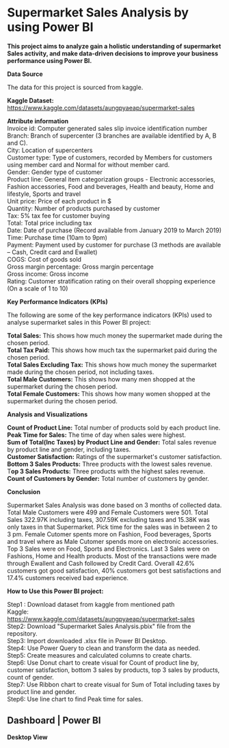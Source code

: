 **<h1>Supermarket Sales Analysis by using Power BI</h1>**  

**This project aims to analyze gain a holistic understanding of supermarket Sales activity, and make data-driven decisions to improve your business performance using Power BI.**  

**Data Source**  

The data for this project is sourced from kaggle.  

**Kaggle Dataset:**  
https://www.kaggle.com/datasets/aungpyaeap/supermarket-sales  

**Attribute information**  
Invoice id: Computer generated sales slip invoice identification number  
Branch: Branch of supercenter (3 branches are available identified by A, B and C).  
City: Location of supercenters  
Customer type: Type of customers, recorded by Members for customers using member card and Normal for without member card.  
Gender: Gender type of customer  
Product line: General item categorization groups - Electronic accessories, Fashion accessories, Food and beverages, Health and beauty, Home and lifestyle, Sports and travel  
Unit price: Price of each product in $  
Quantity: Number of products purchased by customer  
Tax: 5% tax fee for customer buying  
Total: Total price including tax  
Date: Date of purchase (Record available from January 2019 to March 2019)  
Time: Purchase time (10am to 9pm)  
Payment: Payment used by customer for purchase (3 methods are available – Cash, Credit card and Ewallet)  
COGS: Cost of goods sold  
Gross margin percentage: Gross margin percentage  
Gross income: Gross income  
Rating: Customer stratification rating on their overall shopping experience (On a scale of 1 to 10)  


**Key Performance Indicators (KPIs)**  

The following are some of the key performance indicators (KPIs) used to analyse supermarket sales in this Power BI project:  

**Total Sales:** This shows how much money the supermarket made during the chosen period.  
**Total Tax Paid:** This shows how much tax the supermarket paid during the chosen period.  
**Total Sales Excluding Tax:** This shows how much money the supermarket made during the chosen period, not including taxes.  
**Total Male Customers:** This shows how many men shopped at the supermarket during the chosen period.  
**Total Female Customers:** This shows how many women shopped at the supermarket during the chosen period.  


**Analysis and Visualizations**  

**Count of Product Line:** Total number of products sold by each product line.  
**Peak Time for Sales:** The time of day when sales were highest.  
**Sum of Total(Inc Taxes) by Product Line and Gender:** Total sales revenue by product line and gender, including taxes.  
**Customer Satisfaction:** Ratings of the supermarket's customer satisfaction.  
**Bottom 3 Sales Products:** Three products with the lowest sales revenue.  
T**op 3 Sales Products:** Three products with the highest sales revenue.  
**Count of Customers by Gender:** Total number of customers by gender.  


**Conclusion**  

Supermarket Sales Analysis was done based on 3 months of collected data. Total Male Customers were 499 and Female Customers were 501. Total Sales 322.97K including taxes, 307.59K excluding taxes and 15.38K was only taxes in that Supermarket. Pick time for the sales was in between 2 to 3 pm. Female Cutomer spents more on Fashion, Food beverages, Sports and travel where as Male Cutomer spends more on electronic accessories. Top 3 Sales were on Food, Sports and Electronics. Last 3 Sales were on Fashions, Home and Health products. Most of the transactions were made through Ewallent and Cash followed by Credit Card. Overall 42.6% customers got good satisfaction, 40% customers got best satisfactions and 17.4% customers received bad experience.  

**How to Use this Power BI project:**  

Step1 : Download dataset from kaggle from mentioned path  
Kaggle:  
https://www.kaggle.com/datasets/aungpyaeap/supermarket-sales  
Step2: Download "Supermarket Sales Analysis.pbix" file from the repository.  
Step3: Import downloaded .xlsx file in Power BI Desktop.  
Step4: Use Power Query to clean and transform the data as needed.  
Step5: Create measures and calculated columns to create charts.  
Step6: Use Donut chart to create visual for Count of product line by, customer satisfaction, bottom 3 sales by products, top 3 sales by products, count of gender.  
Step7: Use Ribbon chart to create visual for Sum of Total including taxes by product line and gender.  
Step6: Use line chart to find Peak time for sales.  

**<h2>Dashboard | Power BI</h2>**  

**Desktop View**  




